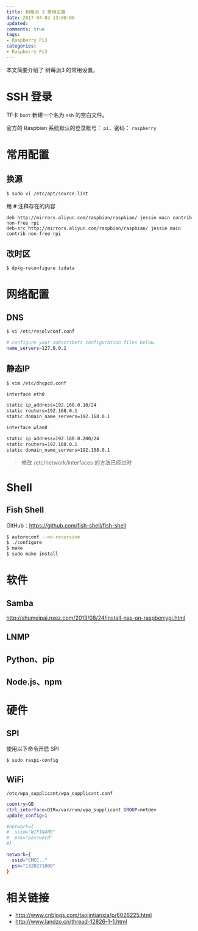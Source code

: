 ```yaml
---
title: 树莓派 3 常用设置
date: 2017-04-02 13:00:00
updated:
comments: true
tags:
- Raspberry Pi3
categories:
- Raspberry Pi3
---
```


本文简要介绍了 树莓派3 的常用设置。

<!--more-->

# SSH 登录

TF卡 `boot` 新建一个名为 `ssh` 的空白文件。

官方的 Raspbian 系统默认的登录帐号： `pi`，密码： `raspberry`

# 常用配置

## 换源

```bash
$ sudo vi /etc/apt/source.list
```

用 # 注释存在的内容

```
deb http://mirrors.aliyun.com/raspbian/raspbian/ jessie main contrib non-free rpi
deb-src http://mirrors.aliyun.com/raspbian/raspbian/ jessie main contrib non-free rpi
```

## 改时区

```bash
$ dpkg-reconfigure tzdata
```

# 网络配置

## DNS

```bash
$ vi /etc/resolvconf.conf

# configure your subscribers configuration files below.
name_servers=127.0.0.1
```

## 静态IP

```bash
$ vim /etc/dhcpcd.conf

interface eth0

static ip_address=192.168.0.10/24
static routers=192.168.0.1
static domain_name_servers=192.168.0.1

interface wlan0

static ip_address=192.168.0.200/24
static routers=192.168.0.1
static domain_name_servers=192.168.0.1
```

> 修改  /etc/network/interfaces 的方法已经过时

# Shell

## Fish Shell

GitHub：https://github.com/fish-shell/fish-shell

```bash
$ autoreconf --no-recursive
$ ./configure
$ make
$ sudo make install
```

# 软件

## Samba

http://shumeipai.nxez.com/2013/08/24/install-nas-on-raspberrypi.html

## LNMP

## Python、pip

## Node.js、npm

# 硬件

## SPI

使用以下命令开启 SPI

```bash
$ sudo raspi-config
```

## WiFi

`/etc/wpa_supplicant/wpa_supplicant.conf`

```bash
country=GB
ctrl_interface=DIR=/var/run/wpa_supplicant GROUP=netdev
update_config=1

#network={
#  ssid="WIFINAME"
#  psk="password"
#}

network={
  ssid="CMCC.."
  psk="1320271000"
}
```


# 相关链接

* http://www.cnblogs.com/taojintianxia/p/6026225.html
* http://www.landzo.cn/thread-12826-1-1.html
